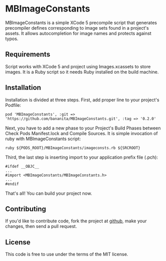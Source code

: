 MBImageConstants
================

MBImageConstants is a simple XCode 5 precompile script that generates precompiler defines 
corresponding to image sets found in a project's assets. 
It allows autocompletion for image names and protects against typos.

Requirements
------------
Script works with XCode 5 and project using Images.xcassets to store images. It is a Ruby script so it needs Ruby installed on the build machine.

Installation
------------
Installation is divided at three steps. First, add proper line to your project's Podfile:

    pod 'MBImageConstants', :git => 'https://github.com/bananita/MBImageConstants.git', :tag => '0.2.0'

Next, you have to add a new phase to your Project's Build Phases between Check Pods Manifest.lock and Compile Sources.
It is simple invocation of ruby with MBImageConstants script:

    ruby ${PODS_ROOT}/MBImageConstants/imageconsts.rb ${SRCROOT}

Third, the last step is inserting import to your application prefix file (.pch):

    #ifdef __OBJC__
    ...
    #import <MBImageConstants/MBImageConstants.h>
    ...
    #endif

That's all! You can build your project now.

Contributing
------------
If you'd like to contribute code, fork the project at [github](https://github.com/bananita/mbimageconstants), 
make your changes, then send a pull request.

License
-------
This code is free to use under the terms of the MIT license.
